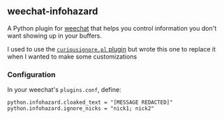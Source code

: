 ## weechat-infohazard

A Python plugin for [weechat](https://weechat.org) that helps you control
information you don't want showing up in your buffers.

I used to use the [`curiousignore.pl` plugin](https://weechat.org/scripts/source/curiousignore.pl/)
but wrote this one to replace it when I wanted to make some customizations

### Configuration

In your weechat's `plugins.conf`, define:

```
python.infohazard.cloaked_text = "[MESSAGE REDACTED]"
python.infohazard.ignore_nicks = "nick1; nick2"
```

